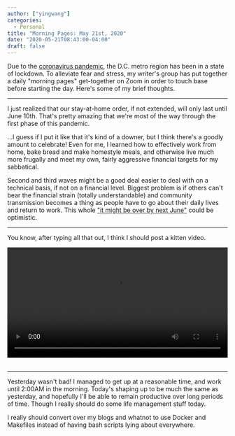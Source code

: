 ```yaml
---
author: ["yingwang"]
categories:
  - Personal
title: "Morning Pages: May 21st, 2020"
date: "2020-05-21T08:43:00-04:00"
draft: false
---
```


Due to the [coronavirus
pandemic](https://en.wikipedia.org/wiki/2019-20_coronavirus_pandemic), the D.C.
metro region has been in a state of lockdown. To alleviate fear and stress, my
writer's group has put together a daily "morning pages" get-together on Zoom in
order to touch base before starting the day. Here's some of my brief thoughts.

---

I just realized that our stay-at-home order, if not extended, will only last
until June 10th. That's pretty amazing that we're most of the way through the
first phase of this pandemic.

...I guess if I put it like that it's kind of a downer, but I think there's a
goodly amount to celebrate! Even for me, I learned how to effectively work from
home, bake bread and make homestyle meals, and otherwise live much more frugally
and meet my own, fairly aggressive financial targets for my sabbatical.

Second and third waves might be a good deal easier to deal with on a technical
basis, if not on a financial level. Biggest problem is if others can't bear the
financial strain (totally understandable) and community transmission becomes a
thing as people have to go about their daily lives and return to work. This
whole ["it might be over by next
June"](https://taskandpurpose.com/news/coronavirus-vaccine-pentagon-memo) could
be optimistic.

---

You know, after typing all that out, I think I should post a kitten video.

<!-- https://stackoverflow.com/a/26276254 -->
<video style="width: 100%; width: -moz-available; width: -webkit-fill-available; width: fill-available; max-width: 100%;" controls>
    <source src="/video/posts/2020/05/21/morning_pages.mp4" type="video/mp4">
    Your browser does not support HTML5 video.
</video>
<br/>
<br/>

---

Yesterday wasn't bad! I managed to get up at a reasonable time, and work until
2:00AM in the morning. Today's shaping up to be much the same as yesterday, and
hopefully I'll be able to remain productive over long periods of time. Though I
really should do some life management stuff today.

I really should convert over my blogs and whatnot to use Docker and Makefiles
instead of having bash scripts lying about everywhere.
